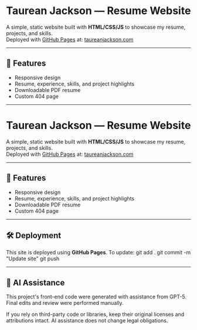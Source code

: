 # Taurean Jackson — Resume Website

A simple, static website built with **HTML/CSS/JS** to showcase my resume, projects, and skills.  
Deployed with [GitHub Pages](https://pages.github.com/) at: [taureanjackson.com](https://taureanjackson.com)

---

## 🚀 Features
- Responsive design
- Resume, experience, skills, and project highlights
- Downloadable PDF resume
- Custom 404 page

---

# Taurean Jackson — Resume Website

A simple, static website built with **HTML/CSS/JS** to showcase my resume, projects, and skills.  
Deployed with [GitHub Pages](https://pages.github.com/) at: [taureanjackson.com](https://taureanjackson.com)

---

## 🚀 Features
- Responsive design
- Resume, experience, skills, and project highlights
- Downloadable PDF resume
- Custom 404 page

---

## 🛠️ Deployment
This site is deployed using **GitHub Pages**. To update:
git add .
git commit -m "Update site"
git push

---

## 🤖 AI Assistance
This project's front-end code were generated with assistance from GPT-5. Final edits and review were performed manually.

If you rely on third-party code or libraries, keep their original licenses and attributions intact. AI assistance does not change legal obligations.
